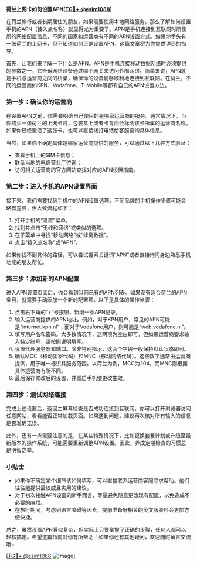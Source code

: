 **荷兰上网卡如何设置APN[[TG💪+ @esim1088](https://t.me/s/esim1088)]**

在荷兰旅行或者长期居住的朋友，如果需要使用本地网络服务，那么了解如何设置手机的APN（接入点名称）就显得尤为重要了。APN是手机连接到互联网时所使用的网络配置信息，不同的国家和运营商有不同的APN设置方式。如果你手头有一张荷兰的上网卡，但不知道如何正确设置APN，这篇文章将为你提供详尽的指导。

首先，让我们来了解一下什么是APN。APN是手机连接移动数据网络时必须提供的参数之一，它告诉网络设备通过哪个网关来访问外部网络。简单来说，APN就是手机与运营商之间的桥梁，确保你的设备能够顺利地连接到互联网。在荷兰，不同的运营商如KPN、Vodafone、T-Mobile等都有自己的APN设置方法。

### **第一步：确认你的运营商**

在设置APN之前，你需要明确自己使用的是哪家运营商的服务。通常情况下，当你购买一张荷兰的上网卡时，包装盒上或者卡背面会标明该卡所属的运营商名称。如果你已经激活了这张卡，也可以直接拨打电话给客服查询具体信息。

当然，如果你不确定具体是哪家运营商提供的服务，可以通过以下几种方式验证：
- 查看手机上的SIM卡信息；
- 联系当地的电信营业厅咨询；
- 访问相关运营商的官方网站查找对应的APN设置指南。

### **第二步：进入手机的APN设置界面**

接下来，我们需要找到手机中的APN设置选项。不同品牌的手机操作步骤可能会略有差异，但大致流程如下：

1. 打开手机的“设置”菜单。
2. 找到并点击“无线和网络”或类似的选项。
3. 在子菜单中寻找“移动网络”或“蜂窝数据”。
4. 点击“接入点名称”或“APN”。

如果你找不到具体的路径，可以尝试搜索关键词“APN”或者直接询问身边熟悉手机功能的朋友帮忙。

### **第三步：添加新的APN配置**

进入APN设置页面后，你会看到当前已有的APN列表。如果没有适合荷兰的APN条目，就需要手动添加一个新的配置项。以下是具体的操作步骤：

1. 点击右下角的“+”号按钮，新增一条APN记录。
2. 输入运营商提供的APN地址。例如，对于KPN用户，常见的APN可能是“internet.kpn.nl”；而对于Vodafone用户，则可能是“web.vodafone.nl”。
3. 填写用户名和密码。大多数情况下，这两项为空白即可，但如果运营商要求输入特定账号，请按照说明填写。
4. 设置代理服务器和端口。除非特别指示，这两个字段一般保持默认状态即可。
5. 确认MCC（移动国家代码）和MNC（移动网络代码）。这些数字通常由运营商提供，用于唯一标识其服务范围。以荷兰为例，MCC为204，而MNC则根据具体运营商有所不同。
6. 最后保存修改后的设置，并重启手机使更改生效。

### **第四步：测试网络连接**

完成上述设置后，返回主屏幕检查是否成功连接到互联网。你可以打开浏览器访问任意网站，看看能否正常加载页面。如果遇到问题，建议再次核对所有输入的信息是否准确无误。

此外，还有一点需要注意的是，在某些特殊情况下，比如更换套餐计划或升级至最新版本的操作系统，可能需要重新调整APN设置。因此，养成定期检查的习惯总是明智之举。

### **小贴士**

- 如果你不确定某个细节该如何填写，可以直接联系运营商客服寻求帮助。他们往往能提供最权威且实用的建议。
- 对于初次接触APN设置的新手而言，尽量避免随意更改现有配置，以免造成不必要的麻烦。
- 在旅行期间，考虑到语言障碍等因素，提前准备好相关的英文版资料会更加方便快捷。

总之，虽然设置APN看似复杂，但实际上只要掌握了正确的步骤，任何人都可以轻松搞定。希望这篇指南对你有所帮助！如果你还有其他疑问，欢迎随时留言交流哦~

[[TG💪+ @esim1088](https://t.me/s/esim1088) ![Image](https://i.postimg.cc/4NQfJmqS/Snipaste-2025-05-13-00-14-12.png)]
